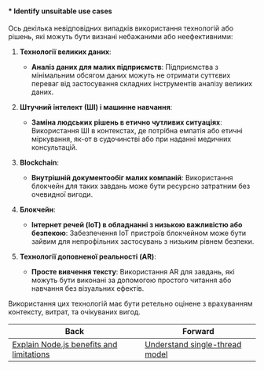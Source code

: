 #### * Identify unsuitable use cases

Ось декілька невідповідних випадків використання технологій або рішень, які можуть бути визнані небажаними або неефективними:

1. **Технології великих даних**:
   - **Аналіз даних для малих підприємств**: Підприємства з мінімальним обсягом даних можуть не отримати суттєвих переваг від застосування складних інструментів аналізу великих даних.
   
2. **Штучний інтелект (ШІ) і машинне навчання**:
   - **Заміна людських рішень в етично чутливих ситуаціях**: Використання ШІ в контекстах, де потрібна емпатія або етичні міркування, як-от в судочинстві або при наданні медичних консультацій.
   
3. **Blockchain**:
   - **Внутрішній документообіг малих компаній**: Використання блокчейн для таких завдань може бути ресурсно затратним без очевидної вигоди.
   
4. **Блокчейн**:
   - **Інтернет речей (IoT) в обладнанні з низькою важливістю або безпекою**: Забезпечення IoT пристроїв блокчейном може бути зайвим для непрофільних застосувань з низьким рівнем безпеки.
   
5. **Технології доповненої реальності (AR)**:
   - **Просте вивчення тексту**: Використання AR для завдань, які можуть бути виконані за допомогою простого читання або навчання без візуальних ефектів.

Використання цих технологій має бути ретельно оцінене з врахуванням контексту, витрат, та очікуваних вигод.

| Back | Forward |
|---|---|
| [Explain Node.js benefits and limitations](/ua/junior/nodejs/what-are-advantages-and-disadvantages-of-nodejs.md)  | [Understand single-thread model](/ua/junior/nodejs/understand-singlethread-model.md) |